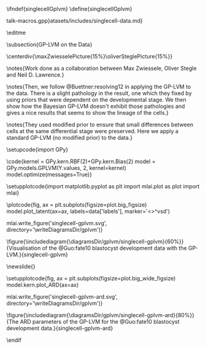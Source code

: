 \ifndef{singlecellGplvm}
\define{singlecellGplvm}

talk-macros.gpp}atasets/includes/singlecell-data.md}

\editme

\subsection{GP-LVM on the Data}

\centerdiv{\maxZwiesselePicture{15%}\oliverSteglePicture{15%}}

\notes{Work done as a collaboration between Max Zwiessele, Oliver Stegle and Neil D. Lawrence.}

\notes{Then, we follow @Buettner:resolving12 in applying the GP-LVM to the data. There is a slight pathology in the result, one which they fixed by using priors that were dependent on the developmental stage. We then show how the Bayesian GP-LVM doesn't exhibit those pathologies and gives a nice results that seems to show the lineage of the cells.}

\notes{They used modified prior to ensure that small differences between cells at the same differential stage were preserved. Here we apply a standard GP-LVM (no modified prior) to the data.}


\setupcode{import GPy}

\code{kernel = GPy.kern.RBF(2)+GPy.kern.Bias(2)
model = GPy.models.GPLVM(Y.values, 2, kernel=kernel)
model.optimize(messages=True)}


\setupplotcode{import matplotlib.pyplot as plt
import mlai.plot as plot
import mlai}

\plotcode{fig, ax = plt.subplots(figsize=plot.big_figsize)
model.plot_latent(ax=ax, labels=data['labels'], marker='<>^vsd')

mlai.write_figure('singlecell-gplvm.svg', directory='\writeDiagramsDir/gplvm')}

\figure{\includediagram{\diagramsDir/gplvm/singlecell-gplvm}{60%}}{Visualisation of the @Guo:fate10 blastocyst development data with the GP-LVM.}{singlecell-gplvm}

\newslide{}

\setupplotcode{fig, ax = plt.subplots(figsize=plot.big_wide_figsize)
model.kern.plot_ARD(ax=ax)

mlai.write_figure('singlecell-gplvm-ard.svg', directory='\writeDiagramsDir/gplvm')}

\figure{\includediagram{\diagramsDir/gplvm/singlecell-gplvm-ard}{80%}}{The ARD parameters of the GP-LVM for the @Guo:fate10 blastocyst development data.}{singlecell-gplvm-ard}



\endif
